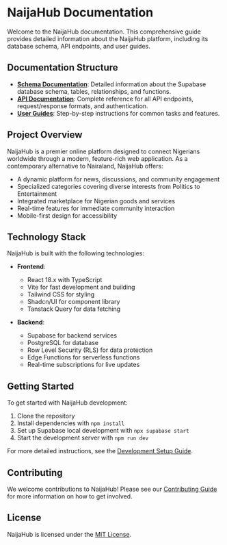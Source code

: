 # NaijaHub Documentation

Welcome to the NaijaHub documentation. This comprehensive guide provides detailed information about the NaijaHub platform, including its database schema, API endpoints, and user guides.

## Documentation Structure

- **[Schema Documentation](./schema/README.md)**: Detailed information about the Supabase database schema, tables, relationships, and functions.
- **[API Documentation](./api/README.md)**: Complete reference for all API endpoints, request/response formats, and authentication.
- **[User Guides](./guides/README.md)**: Step-by-step instructions for common tasks and features.

## Project Overview

NaijaHub is a premier online platform designed to connect Nigerians worldwide through a modern, feature-rich web application. As a contemporary alternative to Nairaland, NaijaHub offers:

- A dynamic platform for news, discussions, and community engagement
- Specialized categories covering diverse interests from Politics to Entertainment
- Integrated marketplace for Nigerian goods and services
- Real-time features for immediate community interaction
- Mobile-first design for accessibility

## Technology Stack

NaijaHub is built with the following technologies:

- **Frontend**:
  - React 18.x with TypeScript
  - Vite for fast development and building
  - Tailwind CSS for styling
  - Shadcn/UI for component library
  - Tanstack Query for data fetching

- **Backend**:
  - Supabase for backend services
  - PostgreSQL for database
  - Row Level Security (RLS) for data protection
  - Edge Functions for serverless functions
  - Real-time subscriptions for live updates

## Getting Started

To get started with NaijaHub development:

1. Clone the repository
2. Install dependencies with `npm install`
3. Set up Supabase local development with `npx supabase start`
4. Start the development server with `npm run dev`

For more detailed instructions, see the [Development Setup Guide](./guides/development-setup.md).

## Contributing

We welcome contributions to NaijaHub! Please see our [Contributing Guide](./guides/contributing.md) for more information on how to get involved.

## License

NaijaHub is licensed under the [MIT License](../LICENSE).
